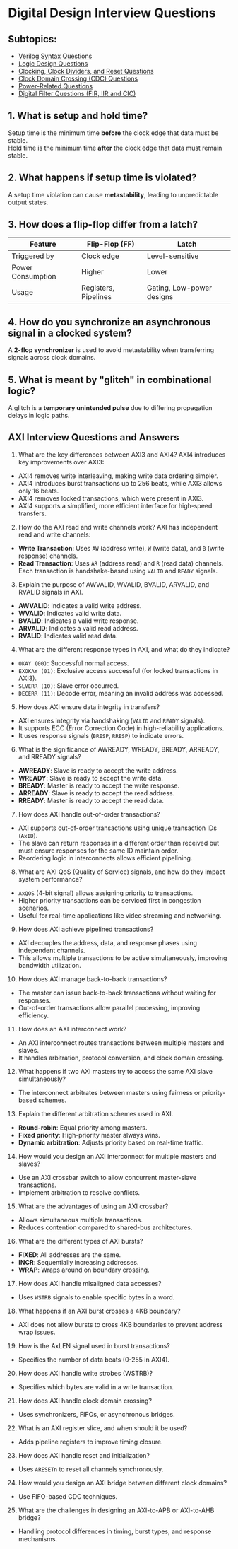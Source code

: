 # Digital Design Interview Questions

## Subtopics:
- [Verilog Syntax Questions](digital/verilog-syntax.md)
- [Logic Design Questions](digital/logic-design.md)
- [Clocking, Clock Dividers, and Reset Questions](digital/clocking.md)
- [Clock Domain Crossing (CDC) Questions](digital/cdc.md)
- [Power-Related Questions](digital/power.md)
- [Digital Filter Questions (FIR, IIR and CIC)](digital/digital_filters.md)
## 1. What is setup and hold time?
Setup time is the minimum time **before** the clock edge that data must be stable.  
Hold time is the minimum time **after** the clock edge that data must remain stable.

## 2. What happens if setup time is violated?
A setup time violation can cause **metastability**, leading to unpredictable output states.

## 3. How does a flip-flop differ from a latch?
| Feature     | Flip-Flop (FF) | Latch |
|------------|--------------|-------|
| Triggered by | Clock edge | Level-sensitive |
| Power Consumption | Higher | Lower |
| Usage | Registers, Pipelines | Gating, Low-power designs |

## 4. How do you synchronize an asynchronous signal in a clocked system?
A **2-flop synchronizer** is used to avoid metastability when transferring signals across clock domains.

## 5. What is meant by "glitch" in combinational logic?
A glitch is a **temporary unintended pulse** due to differing propagation delays in logic paths.

## AXI Interview Questions and Answers

1. What are the key differences between AXI3 and AXI4?
AXI4 introduces key improvements over AXI3:
- AXI4 removes write interleaving, making write data ordering simpler.
- AXI4 introduces burst transactions up to 256 beats, while AXI3 allows only 16 beats.
- AXI4 removes locked transactions, which were present in AXI3.
- AXI4 supports a simplified, more efficient interface for high-speed transfers.
2. How do the AXI read and write channels work?
AXI has independent read and write channels:
- **Write Transaction**: Uses `AW` (address write), `W` (write data), and `B` (write response) channels.
- **Read Transaction**: Uses `AR` (address read) and `R` (read data) channels.
Each transaction is handshake-based using `VALID` and `READY` signals.
3. Explain the purpose of AWVALID, WVALID, BVALID, ARVALID, and RVALID signals in AXI.
- **AWVALID**: Indicates a valid write address.
- **WVALID**: Indicates valid write data.
- **BVALID**: Indicates a valid write response.
- **ARVALID**: Indicates a valid read address.
- **RVALID**: Indicates valid read data.
4. What are the different response types in AXI, and what do they indicate?
- `OKAY (00)`: Successful normal access.
- `EXOKAY (01)`: Exclusive access successful (for locked transactions in AXI3).
- `SLVERR (10)`: Slave error occurred.
- `DECERR (11)`: Decode error, meaning an invalid address was accessed.
5. How does AXI ensure data integrity in transfers?
- AXI ensures integrity via handshaking (`VALID` and `READY` signals).
- It supports ECC (Error Correction Code) in high-reliability applications.
- It uses response signals (`BRESP`, `RRESP`) to indicate errors.
6. What is the significance of AWREADY, WREADY, BREADY, ARREADY, and RREADY signals?
- **AWREADY**: Slave is ready to accept the write address.
- **WREADY**: Slave is ready to accept the write data.
- **BREADY**: Master is ready to accept the write response.
- **ARREADY**: Slave is ready to accept the read address.
- **RREADY**: Master is ready to accept the read data.
7. How does AXI handle out-of-order transactions?
- AXI supports out-of-order transactions using unique transaction IDs (`AxID`).
- The slave can return responses in a different order than received but must ensure responses for the same ID maintain order.
- Reordering logic in interconnects allows efficient pipelining.
8. What are AXI QoS (Quality of Service) signals, and how do they impact system performance?
- `AxQOS` (4-bit signal) allows assigning priority to transactions.
- Higher priority transactions can be serviced first in congestion scenarios.
- Useful for real-time applications like video streaming and networking.
9. How does AXI achieve pipelined transactions?
- AXI decouples the address, data, and response phases using independent channels.
- This allows multiple transactions to be active simultaneously, improving bandwidth utilization.
10. How does AXI manage back-to-back transactions?
- The master can issue back-to-back transactions without waiting for responses.
- Out-of-order transactions allow parallel processing, improving efficiency.
11. How does an AXI interconnect work?
- An AXI interconnect routes transactions between multiple masters and slaves.
- It handles arbitration, protocol conversion, and clock domain crossing.
12. What happens if two AXI masters try to access the same AXI slave simultaneously?
- The interconnect arbitrates between masters using fairness or priority-based schemes.
13. Explain the different arbitration schemes used in AXI.
- **Round-robin**: Equal priority among masters.
- **Fixed priority**: High-priority master always wins.
- **Dynamic arbitration**: Adjusts priority based on real-time traffic.
14. How would you design an AXI interconnect for multiple masters and slaves?
- Use an AXI crossbar switch to allow concurrent master-slave transactions.
- Implement arbitration to resolve conflicts.
15. What are the advantages of using an AXI crossbar?
- Allows simultaneous multiple transactions.
- Reduces contention compared to shared-bus architectures.
16. What are the different types of AXI bursts?
- **FIXED**: All addresses are the same.
- **INCR**: Sequentially increasing addresses.
- **WRAP**: Wraps around on boundary crossing.
17. How does AXI handle misaligned data accesses?
- Uses `WSTRB` signals to enable specific bytes in a word.
18. What happens if an AXI burst crosses a 4KB boundary?
- AXI does not allow bursts to cross 4KB boundaries to prevent address wrap issues.
19. How is the AxLEN signal used in burst transactions?
- Specifies the number of data beats (0-255 in AXI4).
20. How does AXI handle write strobes (WSTRB)?
- Specifies which bytes are valid in a write transaction.
21. How does AXI handle clock domain crossing?
- Uses synchronizers, FIFOs, or asynchronous bridges.
22. What is an AXI register slice, and when should it be used?
- Adds pipeline registers to improve timing closure.
23. How does AXI handle reset and initialization?
- Uses `ARESETn` to reset all channels synchronously.
24. How would you design an AXI bridge between different clock domains?
- Use FIFO-based CDC techniques.
25. What are the challenges in designing an AXI-to-APB or AXI-to-AHB bridge?
- Handling protocol differences in timing, burst types, and response mechanisms.

